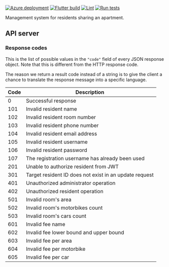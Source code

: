 [![Azure deployment](https://github.com/Serious-senpai/resident-manager/actions/workflows/deploy.yml/badge.svg?branch=main&event=push)](https://github.com/Serious-senpai/resident-manager/actions/workflows/deploy.yml)
[![Flutter build](https://github.com/Serious-senpai/resident-manager/actions/workflows/build.yml/badge.svg?branch=main&event=push)](https://github.com/Serious-senpai/resident-manager/actions/workflows/build.yml)
[![Lint](https://github.com/Serious-senpai/resident-manager/actions/workflows/lint.yml/badge.svg?branch=main&event=push)](https://github.com/Serious-senpai/resident-manager/actions/workflows/lint.yml)
[![Run tests](https://github.com/Serious-senpai/resident-manager/actions/workflows/tests.yml/badge.svg?branch=main&event=push)](https://github.com/Serious-senpai/resident-manager/actions/workflows/tests.yml)

Management system for residents sharing an apartment.

## API server

### Response codes

This is the list of possible values in the `"code"` field of every JSON response object. Note that this is
different from the HTTP response code.

The reason we return a result code instead of a string is to give the client a chance to translate the response
message into a specific language.

| Code | Description |
| ---- | ----------- |
| 0 | Successful response |
| 101 | Invalid resident name |
| 102 | Invalid resident room number |
| 103 | Invalid resident phone number |
| 104 | Invalid resident email address |
| 105 | Invalid resident username |
| 106 | Invalid resident password |
| 107 | The registration username has already been used |
| 201 | Unable to authorize resident from JWT |
| 301 | Target resident ID does not exist in an update request |
| 401 | Unauthorized administrator operation |
| 402 | Unauthorized resident operation |
| 501 | Invalid room's area |
| 502 | Invalid room's motorbikes count |
| 503 | Invalid room's cars count |
| 601 | Invalid fee name |
| 602 | Invalid fee lower bound and upper bound |
| 603 | Invalid fee per area |
| 604 | Invalid fee per motorbike |
| 605 | Invalid fee per car |
